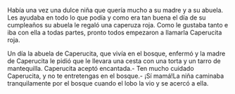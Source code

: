 Había una vez una dulce niña que quería mucho a su madre y a su abuela. Les ayudaba en todo lo que podía y como era tan buena el día de su cumpleaños su abuela le regaló una caperuza roja. Como le gustaba tanto e iba con ella a todas partes, pronto todos empezaron a llamarla Caperucita roja.

Un día la abuela de Caperucita, que vivía en el bosque, enfermó y la madre de Caperucita le pidió que le llevara una cesta con una torta y un tarro de mantequilla. Caperucita aceptó encantada.- Ten mucho cuidado Caperucita, y no te entretengas en el bosque.- ¡Sí mamá!La niña caminaba tranquilamente por el bosque cuando el lobo la vio y se acercó a ella.
